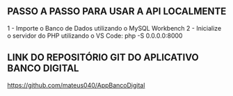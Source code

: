 ## PASSO A PASSO PARA USAR A API LOCALMENTE

1 - Importe o Banco de Dados utilizando o MySQL Workbench
2 - Inicialize o servidor do PHP utilizando o VS Code: php -S 0.0.0.0:8000

## LINK DO REPOSITÓRIO GIT DO APLICATIVO BANCO DIGITAL
https://github.com/mateus040/AppBancoDigital
